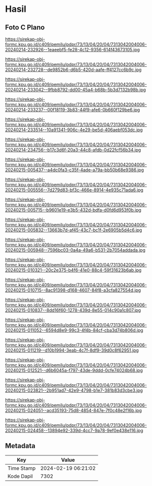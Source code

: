 # Hasil

## Foto C Plano

https://sirekap-obj-formc.kpu.go.id/c409/pemilu/pdpr/73/13/04/20/04/7313042004006-20240214-232926--1eaeebf5-fe28-4c12-9356-614f43673105.jpg

https://sirekap-obj-formc.kpu.go.id/c409/pemilu/pdpr/73/13/04/20/04/7313042004006-20240214-232728--de9852b6-d6b5-420d-aafe-ff4127cc6b9c.jpg

https://sirekap-obj-formc.kpu.go.id/c409/pemilu/pdpr/73/13/04/20/04/7313042004006-20240214-233042--9fbb8792-dd00-45a4-b68b-5b3d7132b98b.jpg

https://sirekap-obj-formc.kpu.go.id/c409/pemilu/pdpr/73/13/04/20/04/7313042004006-20240214-233237--00f18119-3b83-44f9-afe6-0b660f129be6.jpg

https://sirekap-obj-formc.kpu.go.id/c409/pemilu/pdpr/73/13/04/20/04/7313042004006-20240214-233514--10a91341-906c-4e29-be5d-406aebf053dc.jpg

https://sirekap-obj-formc.kpu.go.id/c409/pemilu/pdpr/73/13/04/20/04/7313042004006-20240214-234756--b17c3d6f-20a3-44c8-afdb-0d22fcf56b34.jpg

https://sirekap-obj-formc.kpu.go.id/c409/pemilu/pdpr/73/13/04/20/04/7313042004006-20240215-005437--a4dc0fa3-c35f-4ade-a79a-bb50b68e9386.jpg

https://sirekap-obj-formc.kpu.go.id/c409/pemilu/pdpr/73/13/04/20/04/7313042004006-20240215-005556--7d279d83-bf3c-466e-8914-4e935c71ada6.jpg

https://sirekap-obj-formc.kpu.go.id/c409/pemilu/pdpr/73/13/04/20/04/7313042004006-20240215-005715--b9601e19-e3b5-432d-bdfa-d0fd6d953f0b.jpg

https://sirekap-obj-formc.kpu.go.id/c409/pemilu/pdpr/73/13/04/20/04/7313042004006-20240215-005832--13663b7d-af45-43c7-bc1f-2e6905b5d4c6.jpg

https://sirekap-obj-formc.kpu.go.id/c409/pemilu/pdpr/73/13/04/20/04/7313042004006-20240215-005948--7596bc03-0a4a-49a6-b531-2b7054addada.jpg

https://sirekap-obj-formc.kpu.go.id/c409/pemilu/pdpr/73/13/04/20/04/7313042004006-20240215-010321--20c2e375-b4f6-41e0-88c4-59f31623b6ab.jpg

https://sirekap-obj-formc.kpu.go.id/c409/pemilu/pdpr/73/13/04/20/04/7313042004006-20240215-010715--8ac91398-d168-4607-84f8-a3cfa827554d.jpg

https://sirekap-obj-formc.kpu.go.id/c409/pemilu/pdpr/73/13/04/20/04/7313042004006-20240215-010837--8dd16f60-1278-439d-8e55-014c90a1c807.jpg

https://sirekap-obj-formc.kpu.go.id/c409/pemilu/pdpr/73/13/04/20/04/7313042004006-20240215-011052--6594d8e9-99c3-4f4b-84cf-cba3d74b806d.jpg

https://sirekap-obj-formc.kpu.go.id/c409/pemilu/pdpr/73/13/04/20/04/7313042004006-20240215-011219--d10b1994-3eab-4c7f-8df9-39d0c8f62951.jpg

https://sirekap-obj-formc.kpu.go.id/c409/pemilu/pdpr/73/13/04/20/04/7313042004006-20240215-012521--d6b6045a-f797-43de-9ddd-0cfe74024b68.jpg

https://sirekap-obj-formc.kpu.go.id/c409/pemilu/pdpr/73/13/04/20/04/7313042004006-20240215-023821--2b951ad7-42e9-4798-b1e7-381b83d3cbe3.jpg

https://sirekap-obj-formc.kpu.go.id/c409/pemilu/pdpr/73/13/04/20/04/7313042004006-20240215-024051--acd35193-75d8-4854-847e-7f0c48e2f16b.jpg

https://sirekap-obj-formc.kpu.go.id/c409/pemilu/pdpr/73/13/04/20/04/7313042004006-20240215-024458--13894e92-339d-4cc7-9a78-9ef0e438e116.jpg


## Metadata

| Key        | Value               |
| ---------- | ------------------- |
| Time Stamp | 2024-02-19 06:21:02 |
| Kode Dapil | 7302                |



